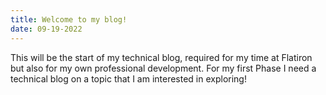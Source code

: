 ```yaml
---
title: Welcome to my blog!
date: 09-19-2022
---
```

This will be the start of my technical blog, required for my time at Flatiron but also for my own professional development. For my first Phase I need a technical blog on a topic that I am interested in exploring!
